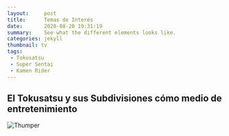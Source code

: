 ```yaml
---
layout:     post
title:      Temas de Interés
date:       2020-08-20 19:31:19
summary:    See what the different elements looks like.
categories: jekyll
thumbnail: tv
tags:
 - Tokusatsu
 - Super Sentai
 - Kamen Rider
---
```


<h2>El Tokusatsu y sus Subdivisiones cómo medio de entretenimiento</h2>


![Thumper](https://i.pinimg.com/474x/a7/55/20/a7552086f1ae4ede7a79dc4cdc6187e8.jpg)



